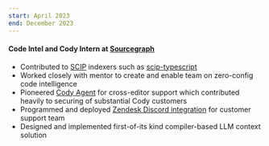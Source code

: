 ```yaml
---
start: April 2023
end: December 2023
---
```


#### Code Intel and Cody Intern at [Sourcegraph](https://sourcegraph.com)

- Contributed to [SCIP](https://github.com/sourcegraph/scip) indexers such as [scip-typescript](https://github.com/sourcegraph/scip-typescript)
- Worked closely with mentor to create and enable team on zero-config code intelligence
- Pioneered [Cody Agent](https://github.com/sourcegraph/cody/tree/main/agent) for cross-editor support which contributed heavily to securing of substantial Cody customers
- Programmed and deployed [Zendesk Discord integration](https://github.com/sourcegraph/zendesk-discord-integration) for customer support team
- Designed and implemented first-of-its kind compiler-based LLM context solution
